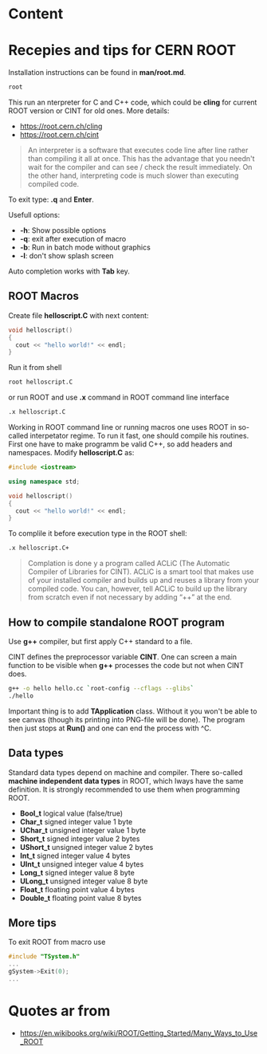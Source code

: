 Content
=======

Recepies and tips for CERN ROOT
===============================

Installation instructions can be found in **man/root.md**.

```bash
root
```

This run an nterpreter for C and C++ code, which could be **cling** for current
ROOT version or CINT for old ones. More details:
 - https://root.cern.ch/cling
 - https://root.cern.ch/cint

 > An interpreter is a software that executes code line after line rather than 
 > compiling it all at once. This has the advantage that you needn't wait for 
 > the compiler and can see / check the result immediately. On the other hand, 
 > interpreting code is much slower than executing compiled code. 

To exit type: **.q** and **Enter**.

Usefull options:
 * **-h**: Show possible options
 * **-q**: exit after execution of macro
 * **-b**: Run in batch mode without graphics
 * **-l**: don't show splash screen

Auto completion works with **Tab** key.

ROOT Macros
-----------

Create file **helloscript.C** with next content:
```c++
void helloscript()
{
  cout << "hello world!" << endl;
}
```

Run it from shell
```bash
root helloscript.C
```
or run ROOT and use **.x** command in ROOT command line interface
```bash
.x helloscript.C
```

Working in ROOT command line or running macros one uses ROOT in so-called interpetator regime.
To run it fast, one should compile his routines. First one have to make programm be valid C++,
so add headers and namespaces. Modify **helloscript.C** as:
```c++
#include <iostream>

using namespace std;

void helloscript()
{
  cout << "hello world!" << endl;
}
```


To complile it before execution type in the ROOT shell:
```bash
.x helloscript.C+
```

 > Complation is done y a program called ACLiC (The Automatic Compiler of Libraries for CINT). 
 > ACLiC is a smart tool that makes use of your installed compiler and builds up and reuses 
 > a library from your compiled code. You can, however, tell ACLiC to build up the library
 > from scratch even if not necessary by adding “++” at the end. 


How to compile standalone ROOT program
--------------------------------------

Use **g++** compiler, but first apply C++ standard to a file. 

CINT defines the preprocessor variable __CINT__. One can screen a main function to be visible 
when **g++** processes the code but not when CINT does.


```bash
g++ -o hello hello.cc `root-config --cflags --glibs`
./hello
```

Important thing is to add **TApplication** class. Without it you won't be able to see canvas
(though its printing into PNG-file will be done). The program then just stops 
at **Run()** and one can end the process with ^C.


Data types
----------

Standard data types depend on machine and compiler. There so-called
**machine independent data types** in ROOT, which lways have the same definition.
It is strongly recommended to use them when programming ROOT. 

 - **Bool_t** 	logical value (false/true)
 - **Char_t** 		signed integer value 	1 byte
 - **UChar_t** 		unsigned integer value 	1 byte
 - **Short_t** 		signed integer value 	2 bytes
 - **UShort_t** 	unsigned integer value 	2 bytes
 - **Int_t** 		signed integer value 	4 bytes
 - **UInt_t** 		unsigned integer value 	4 bytes
 - **Long_t** 		signed integer value 	8 byte
 - **ULong_t** 		unsigned integer value 	8 byte
 - **Float_t** 		floating point value 	4 bytes
 - **Double_t** 	floating point value 	8 bytes 

More tips
---------

To exit ROOT from macro use
```c++
#include "TSystem.h"
...
gSystem->Exit(0);
...

```

Quotes ar from
==============

 - https://en.wikibooks.org/wiki/ROOT/Getting_Started/Many_Ways_to_Use_ROOT

